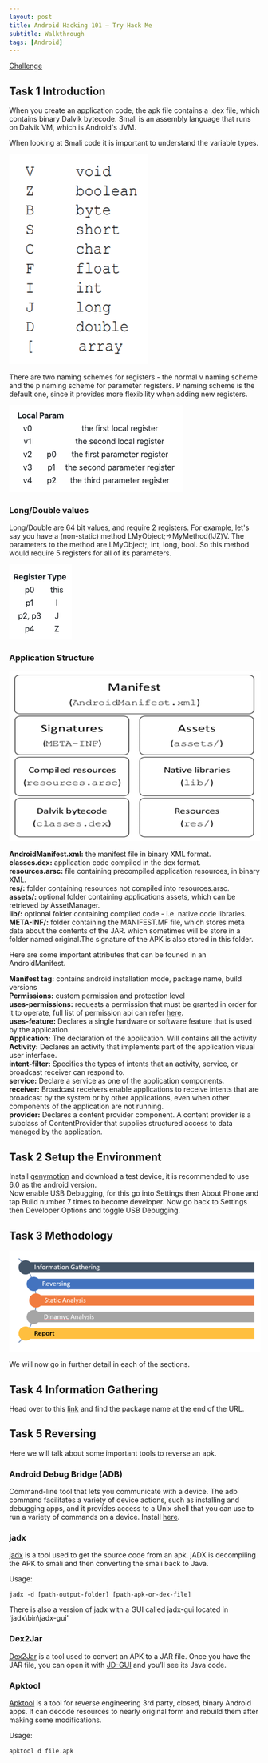 ```yaml
---
layout: post
title: Android Hacking 101 – Try Hack Me
subtitle: Walkthrough
tags: [Android]
---
```





[Challenge](https://tryhackme.com/room/androidhacking101)

## Task 1 Introduction

When you create an application code, the apk file contains a .dex file, which contains binary Dalvik bytecode. Smali is an assembly language that runs on Dalvik VM, which is Android's JVM.

When looking at Smali code it is important to understand the variable types.

![var](/img/2020-06-23-Android/variables.png)

There are two naming schemes for registers - the normal v naming scheme and the p naming scheme for parameter registers. P naming scheme is the default one, since it provides more flexibility when adding new registers.

![register](/img/2020-06-23-Android/register.png)

### Long/Double values
Long/Double are 64 bit values, and require 2 registers.
For example, let's say you have a (non-static) method LMyObject;->MyMethod(IJZ)V. The parameters to the method are LMyObject;, int, long, bool. So this method would require 5 registers for all of its parameters.

![long](/img/2020-06-23-Android/long.png)

### Application Structure 



![apk](/img/2020-06-23-Android/apk.png)

**AndroidManifest.xml:** the manifest file in binary XML format.  
**classes.dex:** application code compiled in the dex format.  
**resources.arsc:** file containing precompiled application resources, in binary XML.  
**res/:** folder containing resources not compiled into resources.arsc.  
**assets/:** optional folder containing applications assets, which can be retrieved by AssetManager.  
**lib/:** optional folder containing compiled code - i.e. native code libraries.  
**META-INF/:** folder containing the MANIFEST.MF file, which stores meta data about the contents of the JAR. which sometimes will be store in a folder named original.The signature of the APK is also stored in this folder.  

Here are some important attributes that can be founed in an AndroidManifest.

**Manifest tag:** contains android installation mode, package name, build versions  
**Permissions:** custom permission and protection level  
**uses-permissions:** requests a permission that must be granted in order for it to operate, full list of permission api can refer [here](https://developer.android.com/reference/android/Manifest.permission.html).  
**uses-feature:** Declares a single hardware or software feature that is used by the application.  
**Application:** The declaration of the application. Will contains all the activity  
**Activity:** Declares an activity that implements part of the application visual user interface.  
**intent-filter:** Specifies the types of intents that an activity, service, or broadcast receiver can respond to.  
**service:** Declare a service as one of the application components.  
**receiver:** Broadcast receivers enable applications to receive intents that are broadcast by the system or by other applications, even when other components of the application are not running.  
**provider:** Declares a content provider component. A content provider is a subclass of ContentProvider that supplies structured access to data managed by the application.  

## Task 2 Setup the Environment

Install [genymotion](https://www.genymotion.com/) and download a test device, it is recommended to use 6.0 as the android version.   
Now enable USB Debugging, for this go into Settings then About Phone and tap Build number 7 times to become developer. Now go back to Settings then Developer Options and toggle USB Debugging.


## Task 3 Methodology

![methodology](/img/2020-06-23-Android/methodology.png)

We will now go in further detail in each of the sections.

## Task 4 Information Gathering

Head over to this [link](https://play.google.com/store/apps/details?id=com.coreapps.android.followme.blackhat) and find the package name at the end of the URL.

## Task 5 Reversing

Here we will talk about some important tools to reverse an apk.

### Android Debug Bridge (ADB)
Command-line tool that lets you communicate with a device. The adb command facilitates a variety of device actions, such as installing and debugging apps, and it provides access to a Unix shell that you can use to run a variety of commands on a device.
Install [here](https://www.xda-developers.com/install-adb-windows-macos-linux/).

### jadx
[jadx](https://github.com/skylot/jadx) is a tool used to get the source code from an apk. jADX is decompiling the APK to smali and then converting the smali back to Java.

Usage:
~~~
jadx -d [path-output-folder] [path-apk-or-dex-file]
~~~

There is also a version of jadx with a GUI called jadx-gui located in 'jadx\bin\jadx-gui'


### Dex2Jar
[Dex2Jar](https://github.com/pxb1988/dex2jar) is a tool used to convert an APK to a JAR file. Once you have the JAR file, you can open it with [JD-GUI](http://java-decompiler.github.io/) and you’ll see its Java code.

### Apktool

[Apktool](https://ibotpeaches.github.io/Apktool/) is a tool for reverse engineering 3rd party, closed, binary Android apps. It can decode resources to nearly original form and rebuild them after making some modifications.

Usage:
~~~
apktool d file.apk
~~~

